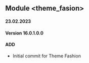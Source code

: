 ## Module <theme_fasion>

#### 23.02.2023
#### Version 16.0.1.0.0
#### ADD
- Initial commit for Theme Fashion